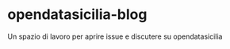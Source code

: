 opendatasicilia-blog
====================

Un spazio di lavoro per aprire issue e discutere su opendatasicilia
